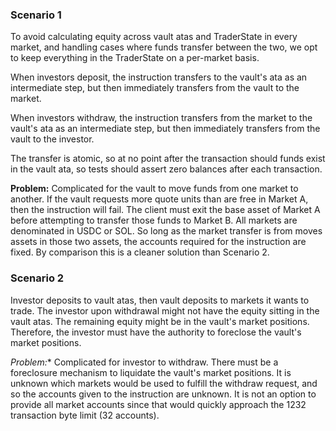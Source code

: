 ### Scenario 1
To avoid calculating equity across vault atas and TraderState in every market, and handling cases where funds 
transfer between the two, we opt to keep everything in the TraderState on a per-market basis.

When investors deposit, the instruction transfers to the vault's ata as an intermediate step, but then 
immediately transfers from the vault to the market.

When investors withdraw, the instruction transfers from the market to the vault's ata as an intermediate step, 
but then immediately transfers from the vault to the investor.

The transfer is atomic, so at no point after the transaction should funds exist in the vault ata, so tests should 
assert zero balances after each transaction.

**Problem:**
Complicated for the vault to move funds from one market to another.
If the vault requests more quote units than are free in Market A, then the instruction will fail.
The client must exit the base asset of Market A before attempting to transfer those funds to Market B.
All markets are denominated in USDC or SOL. So long as the market transfer is from moves assets in those two assets,
the accounts required for the instruction are fixed.
By comparison this is a cleaner solution than Scenario 2.


### Scenario 2
Investor deposits to vault atas, then vault deposits to markets it wants to trade.
The investor upon withdrawal might not have the equity sitting in the vault atas.
The remaining equity might be in the vault's market positions.
Therefore, the investor must have the authority to foreclose the vault's market positions.

**Problem*:**
Complicated for investor to withdraw. There must be a foreclosure mechanism to liquidate the vault's market positions.
It is unknown which markets would be used to fulfill the withdraw request, and so the accounts given to the instruction
are unknown. It is not an option to provide all market accounts since that would quickly approach the 1232 
transaction byte limit (32 accounts).